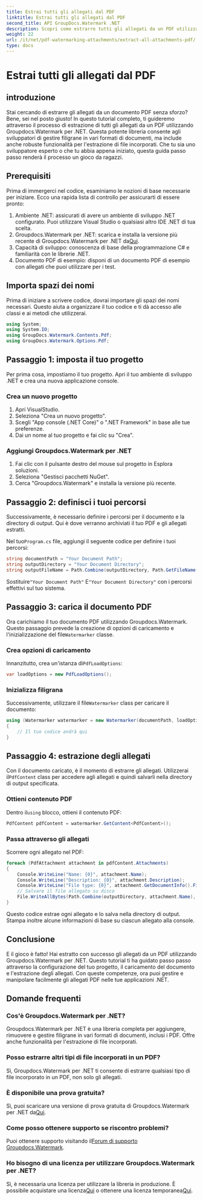 ```yaml
---
title: Estrai tutti gli allegati dal PDF
linktitle: Estrai tutti gli allegati dal PDF
second_title: API GroupDocs.Watermark .NET
description: Scopri come estrarre tutti gli allegati da un PDF utilizzando Groupdocs.Watermark per .NET. Segui la nostra guida passo passo per un processo di estrazione senza interruzioni.
weight: 22
url: /it/net/pdf-watermarking-attachments/extract-all-attachments-pdf/
type: docs
---
```

# Estrai tutti gli allegati dal PDF

## introduzione
Stai cercando di estrarre gli allegati da un documento PDF senza sforzo? Bene, sei nel posto giusto! In questo tutorial completo, ti guideremo attraverso il processo di estrazione di tutti gli allegati da un PDF utilizzando Groupdocs.Watermark per .NET. Questa potente libreria consente agli sviluppatori di gestire filigrane in vari formati di documenti, ma include anche robuste funzionalità per l'estrazione di file incorporati. Che tu sia uno sviluppatore esperto o che tu abbia appena iniziato, questa guida passo passo renderà il processo un gioco da ragazzi.
## Prerequisiti
Prima di immergerci nel codice, esaminiamo le nozioni di base necessarie per iniziare. Ecco una rapida lista di controllo per assicurarti di essere pronto:
1. Ambiente .NET: assicurati di avere un ambiente di sviluppo .NET configurato. Puoi utilizzare Visual Studio o qualsiasi altro IDE .NET di tua scelta.
2.  Groupdocs.Watermark per .NET: scarica e installa la versione più recente di Groupdocs.Watermark per .NET da[Qui](https://releases.groupdocs.com/Watermark/net/).
3. Capacità di sviluppo: conoscenza di base della programmazione C# e familiarità con le librerie .NET.
4. Documento PDF di esempio: disponi di un documento PDF di esempio con allegati che puoi utilizzare per i test.
## Importa spazi dei nomi
Prima di iniziare a scrivere codice, dovrai importare gli spazi dei nomi necessari. Questo aiuta a organizzare il tuo codice e ti dà accesso alle classi e ai metodi che utilizzerai.
```csharp
using System;
using System.IO;
using GroupDocs.Watermark.Contents.Pdf;
using GroupDocs.Watermark.Options.Pdf;
```
## Passaggio 1: imposta il tuo progetto
Per prima cosa, impostiamo il tuo progetto. Apri il tuo ambiente di sviluppo .NET e crea una nuova applicazione console.
### Crea un nuovo progetto
1. Apri VisualStudio.
2. Seleziona "Crea un nuovo progetto".
3. Scegli "App console (.NET Core)" o ".NET Framework" in base alle tue preferenze.
4. Dai un nome al tuo progetto e fai clic su "Crea".
### Aggiungi Groupdocs.Watermark per .NET
1. Fai clic con il pulsante destro del mouse sul progetto in Esplora soluzioni.
2. Seleziona "Gestisci pacchetti NuGet".
3. Cerca "Groupdocs.Watermark" e installa la versione più recente.
## Passaggio 2: definisci i tuoi percorsi
Successivamente, è necessario definire i percorsi per il documento e la directory di output. Qui è dove verranno archiviati il tuo PDF e gli allegati estratti.

 Nel tuo`Program.cs` file, aggiungi il seguente codice per definire i tuoi percorsi:
```csharp
string documentPath = "Your Document Path";
string outputDirectory = "Your Document Directory";
string outputFileName = Path.Combine(outputDirectory, Path.GetFileName(documentPath));
```
 Sostituire`"Your Document Path"` E`"Your Document Directory"` con i percorsi effettivi sul tuo sistema.
## Passaggio 3: carica il documento PDF
 Ora carichiamo il tuo documento PDF utilizzando Groupdocs.Watermark. Questo passaggio prevede la creazione di opzioni di caricamento e l'inizializzazione del file`Watermarker` classe.
### Crea opzioni di caricamento
 Innanzitutto, crea un'istanza di`PdfLoadOptions`:
```csharp
var loadOptions = new PdfLoadOptions();
```
### Inizializza filigrana
 Successivamente, utilizzare il file`Watermarker` class per caricare il documento:
```csharp
using (Watermarker watermarker = new Watermarker(documentPath, loadOptions))
{
    // Il tuo codice andrà qui
}
```
## Passaggio 4: estrazione degli allegati
Con il documento caricato, è il momento di estrarre gli allegati. Utilizzerai il`PdfContent` class per accedere agli allegati e quindi salvarli nella directory di output specificata.
### Ottieni contenuto PDF
 Dentro il`using` blocco, ottieni il contenuto PDF:
```csharp
PdfContent pdfContent = watermarker.GetContent<PdfContent>();
```
### Passa attraverso gli allegati
Scorrere ogni allegato nel PDF:
```csharp
foreach (PdfAttachment attachment in pdfContent.Attachments)
{
    Console.WriteLine("Name: {0}", attachment.Name);
    Console.WriteLine("Description: {0}", attachment.Description);
    Console.WriteLine("File type: {0}", attachment.GetDocumentInfo().FileType);
    // Salvare il file allegato su disco
    File.WriteAllBytes(Path.Combine(outputDirectory, attachment.Name), attachment.Content);
}
```
Questo codice estrae ogni allegato e lo salva nella directory di output. Stampa inoltre alcune informazioni di base su ciascun allegato alla console.
## Conclusione
E il gioco è fatto! Hai estratto con successo gli allegati da un PDF utilizzando Groupdocs.Watermark per .NET. Questo tutorial ti ha guidato passo passo attraverso la configurazione del tuo progetto, il caricamento del documento e l'estrazione degli allegati. Con queste competenze, ora puoi gestire e manipolare facilmente gli allegati PDF nelle tue applicazioni .NET.
## Domande frequenti
### Cos'è Groupdocs.Watermark per .NET?
Groupdocs.Watermark per .NET è una libreria completa per aggiungere, rimuovere e gestire filigrane in vari formati di documenti, inclusi i PDF. Offre anche funzionalità per l'estrazione di file incorporati.
### Posso estrarre altri tipi di file incorporati in un PDF?
Sì, Groupdocs.Watermark per .NET ti consente di estrarre qualsiasi tipo di file incorporato in un PDF, non solo gli allegati.
### È disponibile una prova gratuita?
 Sì, puoi scaricare una versione di prova gratuita di Groupdocs.Watermark per .NET da[Qui](https://releases.groupdocs.com/).
### Come posso ottenere supporto se riscontro problemi?
 Puoi ottenere supporto visitando il[Forum di supporto Groupdocs.Watermark](https://forum.groupdocs.com/c/watermark/19).
### Ho bisogno di una licenza per utilizzare Groupdocs.Watermark per .NET?
 Sì, è necessaria una licenza per utilizzare la libreria in produzione. È possibile acquistare una licenza[Qui](https://purchase.groupdocs.com/buy) o ottenere una licenza temporanea[Qui](https://purchase.groupdocs.com/temporary-license/).